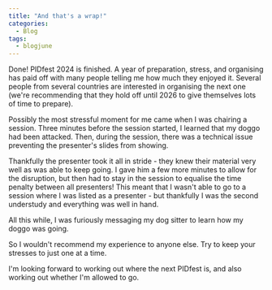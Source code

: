 ```yaml
---
title: "And that's a wrap!"
categories:
  - Blog
tags:
  - blogjune
---
```


Done! PIDfest 2024 is finished. A year of preparation, stress, and organising has paid off with many
people telling me how much they enjoyed it. Several people from several countries are interested in
organising the next one (we're recommending that they hold off until 2026 to give themselves lots of
time to prepare).

Possibly the most stressful moment for me came when I was chairing a session. Three minutes before
the session started, I learned that my doggo had been attacked. Then, during the session, there was
a technical issue preventing the presenter's slides from showing.

Thankfully the presenter took it all in stride - they knew their material very well as was able to
keep going. I gave him a few more minutes to allow for the disruption, but then had to stay in the
session to equalise the time penalty between all presenters! This meant that I wasn't able to go
to a session where I was listed as a presenter - but thankfully I was the second understudy and
everything was well in hand.

All this while, I was furiously messaging my dog sitter to learn how my doggo was going.

So I wouldn't recommend my experience to anyone else. Try to keep your stresses to just one at a
time.

I'm looking forward to working out where the next PIDfest is, and also working out whether I'm
allowed to go.
